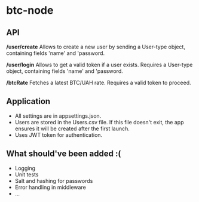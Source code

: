 # btc-node

## API

**/user/create**
Allows to create a new user by sending a User-type object, containing fields 'name' and 'password.

**/user/login**
Allows to get a valid token if a user exists. Requires a User-type object, containing fields 'name' and 'password.

**/btcRate**
Fetches a latest BTC/UAH rate. Requires a valid token to proceed.

## Application

- All settings are in appsettings.json.
- Users are stored in the Users.csv file. If this file doesn't exit, the app ensures it will be created after the first launch.
- Uses JWT token for authentication.

## What should've been added :(
- Logging
- Unit tests
- Salt and hashing for passwords
- Error handling in middleware
- ...